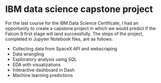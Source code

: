 # IBM data science capstone project
For the last course for the IBM Data Science Certificate, I had an opportunity to create a capstone project in which we would predict if the Falcon 9 first stage will land successfully. The steps of the project, completed in Jupyter Notebook files, are as follows:
 - Collecting data from SpaceX API and webscraping
 - Data wrangling
 - Exploratory analysis using SQL
 - EDA with visualizations
 - Interactive dashboard in Dash
 - Machine learning predictions
